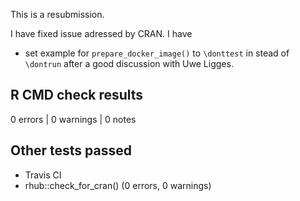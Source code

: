This is a resubmission.

I have fixed issue adressed by CRAN. I have
- set example for `prepare_docker_image()` to `\donttest` in stead of `\dontrun`
after a good discussion with Uwe Ligges.

## R CMD check results
0 errors | 0 warnings | 0 notes

## Other tests passed
- Travis CI
- rhub::check_for_cran() (0 errors, 0 warnings)